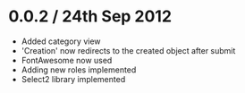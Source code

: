 0.0.2 / 24th Sep 2012
=====================
* Added category view
* 'Creation' now redirects to the created object after submit
* FontAwesome now used
* Adding new roles implemented
* Select2 library implemented

